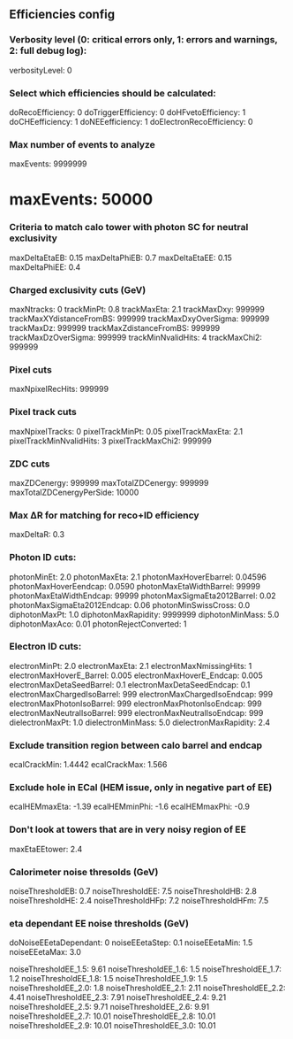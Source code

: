 ##  Efficiencies config

### Verbosity level (0: critical errors only, 1: errors and warnings, 2: full debug log):
verbosityLevel: 0

### Select which efficiencies should be calculated:
doRecoEfficiency:      0 
doTriggerEfficiency:   0 
doHFvetoEfficiency:   1
doCHEefficiency:       1 
doNEEefficiency:        1
doElectronRecoEfficiency: 0

### Max number of events to analyze
maxEvents: 9999999
# maxEvents: 50000

### Criteria to match calo tower with photon SC for neutral exclusivity
maxDeltaEtaEB:  0.15
maxDeltaPhiEB:  0.7
maxDeltaEtaEE:  0.15
maxDeltaPhiEE:  0.4

### Charged exclusivity cuts (GeV)
maxNtracks:                             0
trackMinPt:                               0.8 
trackMaxEta:                            2.1
trackMaxDxy:                           999999
trackMaxXYdistanceFromBS:  999999
trackMaxDxyOverSigma:         999999
trackMaxDz:                             999999
trackMaxZdistanceFromBS:    999999
trackMaxDzOverSigma:           999999
trackMinNvalidHits:                  4
trackMaxChi2:                          999999

### Pixel cuts
maxNpixelRecHits:                  999999

### Pixel track cuts
maxNpixelTracks:                    0
pixelTrackMinPt:                      0.05
pixelTrackMaxEta:                   2.1
pixelTrackMinNvalidHits:         3
pixelTrackMaxChi2:                 999999

### ZDC cuts
maxZDCenergy:                       999999
maxTotalZDCenergy:                999999
maxTotalZDCenergyPerSide:    10000

### Max ΔR for matching for reco+ID efficiency
maxDeltaR:              0.3

### Photon ID cuts:
photonMinEt:                            2.0
photonMaxEta:                         2.1
photonMaxHoverEbarrel:          0.04596
photonMaxHoverEendcap:       0.0590
photonMaxEtaWidthBarrel:      99999 
photonMaxEtaWidthEndcap:    99999
photonMaxSigmaEta2012Barrel:     0.02
photonMaxSigmaEta2012Endcap:  0.06
photonMinSwissCross:             0.0
diphotonMaxPt:                        1.0
diphotonMaxRapidity:               9999999
diphotonMinMass:                    5.0
diphotonMaxAco:                      0.01
photonRejectConverted:           1

### Electron ID cuts:
electronMinPt:                            2.0
electronMaxEta:                         2.1
electronMaxNmissingHits:         1
electronMaxHoverE_Barrel:         0.005
electronMaxHoverE_Endcap:      0.005
electronMaxDetaSeedBarrel:      0.1
electronMaxDetaSeedEndcap:   0.1
electronMaxChargedIsoBarrel:   999 
electronMaxChargedIsoEndcap: 999 
electronMaxPhotonIsoBarrel:     999 
electronMaxPhotonIsoEndcap:   999 
electronMaxNeutralIsoBarrel:      999
electronMaxNeutralIsoEndcap:   999 
dielectronMaxPt:                        1.0
dielectronMinMass:                    5.0
dielectronMaxRapidity:               2.4

### Exclude transition region between calo barrel and endcap
ecalCrackMin: 1.4442
ecalCrackMax: 1.566

### Exclude hole in ECal (HEM issue, only in negative part of EE)
ecalHEMmaxEta:  -1.39
ecalHEMminPhi:  -1.6
ecalHEMmaxPhi: -0.9

### Don't look at towers that are in very noisy region of EE
maxEtaEEtower:      2.4

### Calorimeter noise thresolds (GeV)
noiseThresholdEB:        0.7
noiseThresholdEE:        7.5
noiseThresholdHB:        2.8
noiseThresholdHE:        2.4
noiseThresholdHFp:      7.2
noiseThresholdHFm:     7.5


### eta dependant EE noise thresholds (GeV)
doNoiseEEetaDependant:    0
noiseEEetaStep: 0.1
noiseEEetaMin: 1.5
noiseEEetaMax: 3.0

noiseThresholdEE_1.5:   9.61
noiseThresholdEE_1.6:   1.5
noiseThresholdEE_1.7:   1.2
noiseThresholdEE_1.8:   1.5
noiseThresholdEE_1.9:   1.5
noiseThresholdEE_2.0:   1.8
noiseThresholdEE_2.1:   2.11
noiseThresholdEE_2.2:   4.41
noiseThresholdEE_2.3:   7.91
noiseThresholdEE_2.4:   9.21
noiseThresholdEE_2.5:   9.71
noiseThresholdEE_2.6:   9.91
noiseThresholdEE_2.7:   10.01
noiseThresholdEE_2.8:   10.01
noiseThresholdEE_2.9:   10.01
noiseThresholdEE_3.0:   10.01
